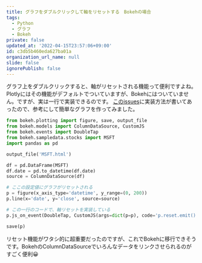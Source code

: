 ```yaml
---
title: グラフをダブルクリックして軸をリセットする　Bokehの場合
tags:
  - Python
  - グラフ
  - Bokeh
private: false
updated_at: '2022-04-15T23:57:06+09:00'
id: c3db5b460eda627ba01a
organization_url_name: null
slide: false
ignorePublish: false
---
```

グラフ上をダブルクリックすると、軸がリセットされる機能って便利ですよね。
Plotlyにはその機能がデフォルトでついていますが、Bokehにはついていません。ですが、実は一行で実装できるのです。
[このissues](https://github.com/bokeh/bokeh/issues/4698)に実装方法が書いてあったので、参考にして簡単なグラフを作ってみました。

```python
from bokeh.plotting import figure, save, output_file
from bokeh.models import ColumnDataSource, CustomJS
from bokeh.events import DoubleTap
from bokeh.sampledata.stocks import MSFT
import pandas as pd

output_file('MSFT.html')

df = pd.DataFrame(MSFT)
df.date = pd.to_datetime(df.date)
source = ColumnDataSource(df)

# ここの設定値にグラフがリセットされる
p = figure(x_axis_type='datetime', y_range=(0, 200))
p.line(x='date', y='close', source=source)

# この一行のコードで、軸リセットを実装している
p.js_on_event(DoubleTap, CustomJS(args=dict(p=p), code='p.reset.emit()'))

save(p)
```

リセット機能がワタシ的に超重要だったのですが、これでBokehに移行できそうです。BokehのColumnDataSourceでいろんなデータをリンクさせられるのがすごく便利😀
